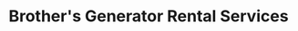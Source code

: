 ---
title: "Brother's Generator Rental Services"
url: /karachi/brothers-generator-rental-services/
shop: electrical
---